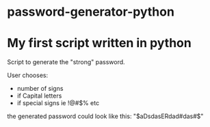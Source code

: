 # password-generator-python

# My first script written in python

Script to generate the "strong" password.

User chooses:

- number of signs
- if Capital letters
- if special signs ie !@#$% etc

the generated password could look like this: "$aDsdasERdad#das#$"
